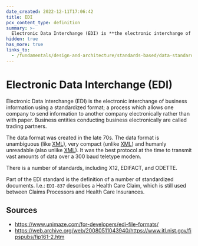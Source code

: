 ```yaml
---
date_created: 2022-12-11T17:06:42
title: EDI
pcx_content_type: definition
summary: >-
  Electronic Data Interchange (EDI) is **the electronic interchange of business information using a standardized format**; a process which allows one company to send information to another company electronically rather than with paper. Business entities conducting business electronically are called trading partners.
hidden: true
has_more: true
links_to:
  - /fundamentals/design-and-architecture/standards-based/data-standards/xml
---
```


# Electronic Data Interchange (EDI)

Electronic Data Interchange (EDI) is the electronic interchange of business information using a standardized format; a process which allows one company to send information to another company electronically rather than with paper. Business entities conducting business electronically are called trading partners.

The data format was created in the late 70s. The data format is unambiguous (like [XML](/fundamentals/design-and-architecture/standards-based/data-standards/xml)), very compact (unlike [XML](/fundamentals/design-and-architecture/standards-based/data-standards/xml)) and humanly unreadable (also unlike [XML](/fundamentals/design-and-architecture/standards-based/data-standards/xml)). It was the best protocol at the time to transmit vast amounts of data over a 300 baud teletype modem.

There is a number of standards, including X12, EDIFACT, and ODETTE.

Part of the EDI standard is the definition of a number of standardized documents. I.e.: `EDI-837` describes a Health Care Claim, which is still used between Claims Processors and Health Care Insurances.

## Sources

- https://www.unimaze.com/for-developers/edi-file-formats/
- https://web.archive.org/web/20080511043940/https://www.itl.nist.gov/fipspubs/fip161-2.htm
